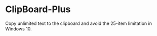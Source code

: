 # ClipBoard-Plus
Copy unlimited text to the clipboard and avoid the 25-item limitation in Windows 10.

